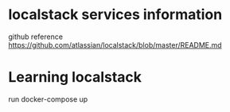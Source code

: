# localstack services information
github reference https://github.com/atlassian/localstack/blob/master/README.md

# Learning localstack

 run docker-compose up